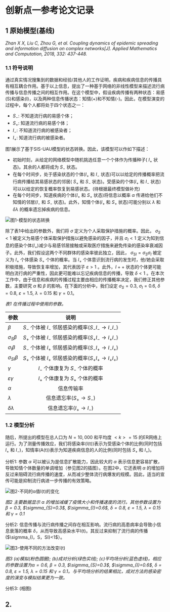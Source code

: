 # 创新点一参考论文记录

## 1 原始模型(基线)

*Zhan X X, Liu C, Zhou G, et al. Coupling dynamics of epidemic spreading and information diffusion on complex networks[J]. Applied Mathematics and Computation, 2018, 332: 437-448.*

### 1.1 符号说明

通过真实情况搜集到的数据和经验/其他人的工作证明，疾病和疾病信息的传播具有相互耦合作用。基于以上信息，提出了一种基于网络的非线性模型来描述流行病传播与信息传播之间的相互作用。在这个模型中，假设疾病传播有两种状态：易感(S)和感染(I)，以及两种信息传播状态：知情(+)和不知情(-)。因此，在模型演变的过程中，每个人都将处于四个状态之一：
* $S_{-}$: 不知道流行病的易感个体；
* $S_{+}$: 知道流行病的易感个体；
* $I_{-}$: 不知道流行病的被感染者；
* $I_{+}$: 知道流行病的被感染者。

图1展示了基于SIS-UAU模型的状态转换。因此，该模型可以作如下描述：
* 初始时刻，从给定的网络模型中随机挑选任意一个个体作为传播种子( $I_{+}$ 状态)。其余的人都将成为 $S_{-}$ 状态。
* 在每个时间步，处于感染状态的个体($I_{+}$ 和 $I_{-}$ 状态)可以以给定的传播概率把流行病传播给其易感状态的邻居( $S_{+}$ 和 $S_{-}$ 状态)。受感染的个体($I_{+}$ 和 $I_{-}$ 状态)可以以给定的恢复概率恢复到易感状态。(待根据最终模型做补充)
* 在每个时间步，知道疾病的个体($I_{+}$ 和 $S_{+}$ 状态)将信息以概率 $\alpha$ 传递给他们不知情的邻居($I_{-}$ 和 $S_{-}$ 状态)。此外，知情个体($I_{+}$ 和 $S_{+}$ 状态)可能分别以 $\lambda$ 和 $\delta \lambda$ 的概率遗忘掉疾病的信息。

![图1-模型的状态转换](/imgs/1-s2.0-S0096300318302236-gr2_lrg.jpg)

除了表1中给出的参数外，我们将 $\sigma$ 定义为个人采取保护措施的概率。因此， $\sigma_{S}<1$ 被定义为易感个体采取保护措施以避免感染的因子，并且 $\sigma_{I}<1$ 定义为知到信息的感染个体($I_{+}$)减少与易感邻居接触或采取医疗措施来避免传染的感染率衰减因子。此外，我们假设这两个不同群体的感染率彼此独立，因此， $\sigma_{SI}=\sigma_{S} \sigma_{I}$ 被定义为 $I_{+}$ 个体感染 $S_{+}$ 个体的概率。当 $I_{+}$ 个体意识到流行病的发生时，他/她会采取积极措施，导致恢复率增加，其代表因子 $\varepsilon>1$ 。此外，$I+{+}$ 状态的个体更可能明白流行病的严重性，因此更可能难以忘记疾病信息的传播，导致 $\delta<1$ 。在本次工作中，由于信息和疾病的传播过程主要由相应的传播概率决定，我们修正其他参数，主要研究 $\alpha$ 和 $\beta$ 的影响。在下面的分析中，我们设定 $\sigma_{S}=0.3$, $\sigma_{I}=0.6$, $\delta=0.8$, $\varepsilon=1.5$, $\lambda=0.15$ 和 $\gamma=0.1$。

*表1 在传播过程中使用的参数。*

|参数           | 说明           |
| ------------- |:-------------:|
| $\beta$             | $S_{-}$ 个体被 $I_{-}$ 邻居感染的概率($S_{-}I_{-} \rightarrow I_{-}I_{-}$)   |
| $\sigma_{S} \beta$  | $S_{+}$ 个体被 $I_{-}$ 邻居感染的概率($S_{+}I_{-} \rightarrow I_{+}I_{-}$)   |
| $\sigma_{I} \beta$  | $S_{-}$ 个体被 $I_{+}$ 邻居感染的概率($S_{-}I_{+} \rightarrow I_{-}I_{+}$)   |
| $\sigma_{SI} \beta$ | $S_{+}$ 个体被 $I_{+}$ 邻居感染的概率($S_{+}I_{+} \rightarrow I_{+}I_{+}$)   |
| $\gamma$             | $I_{-}$ 个体康复为 $S_{-}$ 个体的概率  |
| $\varepsilon \gamma$ | $I_{+}$ 个体康复为 $S_{+}$ 个体的概率  |
| $\alpha$            | 信息传输率  |
| $\lambda$           | 信息遗忘率($S_{+} \rightarrow S_{-}$)  |
| $\delta \lambda$    | 信息遗忘率($I_{+} \rightarrow I_{-}$)  |

### 1.2 模型分析

随后，所提出的模型在总人口为 $N=10,000$ 和平均度 $<k>=15$ 的ER网络上运行。为了测量传播效应，我们将感染率(I(t))表示为受感染个体的比例(同时包括 $I_{+}$ 和 $I_{-}$)，知情率(A(t))表示为知道疾病信息的人的比例(同时包括 $S_{+}$ 和 $I_{+}$)。

分析1: 参数 $\alpha$ 可以被认为是信息扩散能力，因此较大的 $\alpha$ 表示信息更容易扩散，导致知情个体数量的单调增加（参见图2的插图）。在图2中，它还表明 $\alpha$ 的增加将反过来阻碍流行病传播的速度，从而减少整体流行病爆发的规模。因此，适当的宣传可能是抑制流行病进一步传播的有效策略。

![图2-不同的α值I(t)的变化](/imgs/1-s2.0-S0096300318302236-gr3_lrg.jpg)

*图2 主要数据显示 $\alpha$ 的增加减缓了疫情大小和传播速度的流行。其他参数设置为$\beta=0.3$, $\sigmma_{S}=0.3$, $\sigmma_{I}=0.6$, $\delta=0.8$, $\varepsilon=1.5$, $\lambda=0.15$ 和 $\gamma=0.1$*

分析2: 信息传播与流行病传播之间存在相互影响。流行病的高患病率会导致小信息衰落的概率 $\delta$，从而导致高感染水平I(t)。其反过来抑制了流行病的传播($\sigmma_{I，S，SI}<1$）。

![图3-使用不同的方法改变I(t)](/imgs/1-s2.0-S0096300318302236-gr4_lrg.jpg)

*图3 (a)模拟(粉色圆圈); (b)成对分析(绿色实线); (c)平均场分析(蓝色虚线)。相应的参数设置为$\alpha=0.6$, $\beta=0.3$, $\sigmma_{S}=0.3$, $\sigmma_{I}=0.6$, $\delta=0.8$, $\varepsilon=1.5$, $\lambda=0.15$ 和 $\gamma=0.1$。与平均场分析的结果相比，成对方法的感染密度的演变与模拟结果更为一致。*

分析3: (相图)

## 2. 